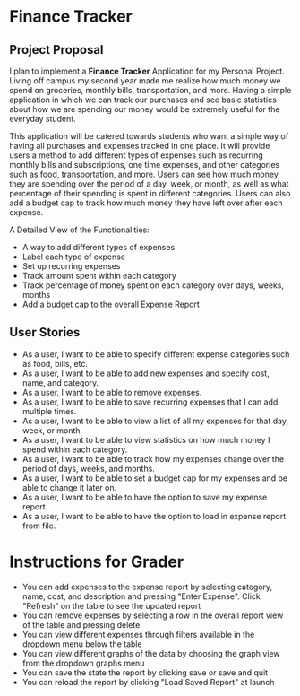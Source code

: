 # Finance Tracker

## Project Proposal
I plan to implement a **Finance Tracker** Application for my Personal Project.
Living off campus my second year made me realize how much money we spend on groceries, monthly bills,
transportation, and more. Having a simple application in which we can track our purchases and see basic
statistics about how we are spending our money would be extremely useful for the everyday student.

This application will be catered towards students who want a simple way of having
all purchases and expenses tracked in one place. It will provide users a method to add
different types of expenses such as recurring monthly bills and subscriptions, one time expenses,
and other categories such as food, transportation, and more. Users can see how much money they
are spending over the period of a day, week, or month, as well as what percentage of their spending
is spent in different categories. Users can also add a budget cap to track how much money they have
left over after each expense.


A Detailed View of the Functionalities:
- A way to add different types of expenses
- Label each type of expense
- Set up recurring expenses
- Track amount spent within each category
- Track percentage of money spent on each category over days, weeks, months
- Add a budget cap to the overall Expense Report

## User Stories
- As a user, I want to be able to specify different expense categories such as food, bills, etc.
- As a user, I want to be able to add new expenses and specify cost, name, and category.
- As a user, I want to be able to remove expenses.
- As a user, I want to be able to save recurring expenses that I can add multiple times.
- As a user, I want to be able to view a list of all my expenses for that day, week, or month.
- As a user, I want to be able to view statistics on how much money I spend within each category.
- As a user, I want to be able to track how my expenses change over the period of days, weeks, and months.
- As a user, I want to be able to set a budget cap for my expenses and be able to change it later on.
- As a user, I want to be able to have the option to save my expense report.
- As a user, I want to be able to have the option to load in expense report from file.


# Instructions for Grader

- You can add expenses to the expense report by selecting category, name, cost, and description and pressing "Enter Expense". Click "Refresh" on the table to see the updated report
- You can remove expenses by selecting a row in the overall report view of the table and pressing delete
- You can view different expenses through filters available in the dropdown menu below the table
- You can view different graphs of the data by choosing the graph view from the dropdown graphs menu
- You can save the state the report by clicking save or save and quit 
- You can reload the report by clicking "Load Saved Report" at launch 





